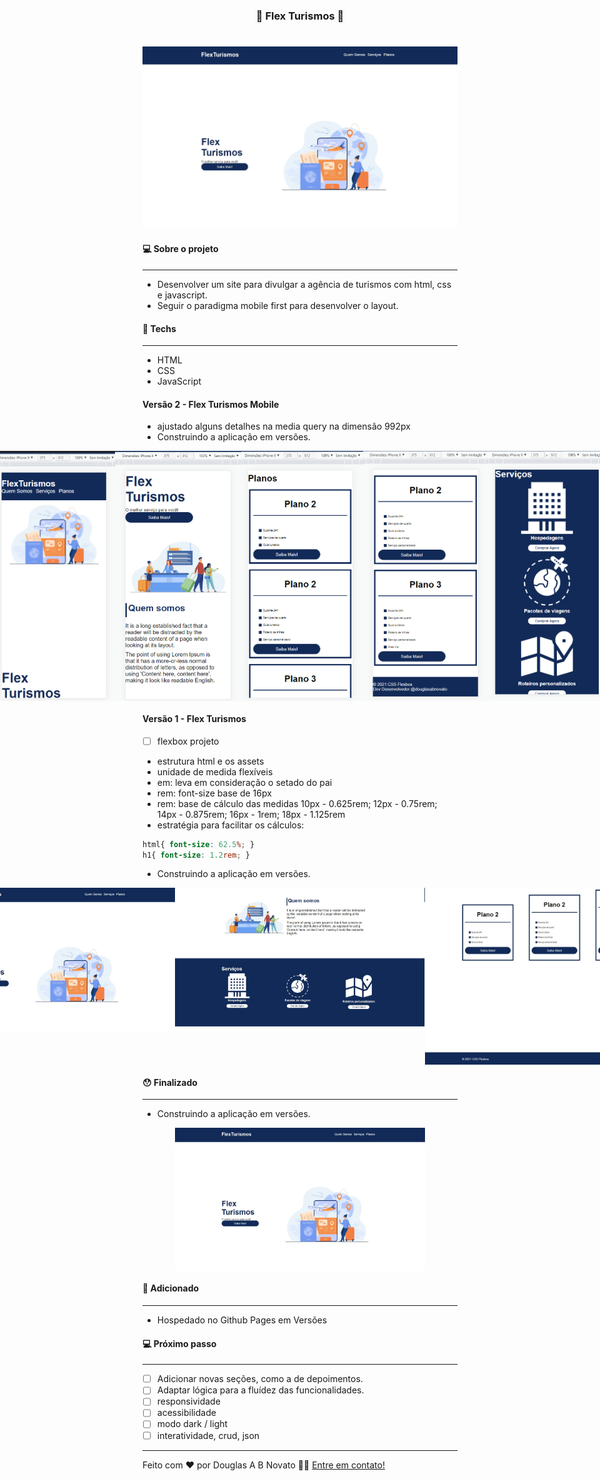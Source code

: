 <h3 align="center"> 
	🚧 Flex Turismos 🚀
</h3> 

<h1 align="center">
    <img alt="Um site para uma agência de turismo" title="#FlexTurismos" src="./.github/mode-desktop-1.jpg" />
</h1>

#### 💻 Sobre o projeto

---

- Desenvolver um site para divulgar a agência de turismos com html, css e javascript.
- Seguir o paradigma mobile first para desenvolver o layout.

#### 🚀 Techs

---

- HTML
- CSS
- JavaScript

#### Versão 2 - Flex Turismos Mobile

- ajustado alguns detalhes na media query na dimensão 992px
- Construindo a aplicação em versões.

<p align="center" style="display: flex; align-items: flex-start; justify-content: center;">  
  <img alt="Um site para uma agência de turismo" title="#FlexTurismos" src="./.github/mode-mobile-1.PNG" height="400px"> 
  <img alt="Um site para uma agência de turismo" title="#FlexTurismos" src="./.github/mode-mobile-2.PNG" height="400px"> 
  <img alt="Um site para uma agência de turismo" title="#FlexTurismos" src="./.github/mode-mobile-4.PNG" height="400px">
  <img alt="Um site para uma agência de turismo" title="#FlexTurismos" src="./.github/mode-mobile-5.PNG" height="400px">
  <img alt="Um site para uma agência de turismo" title="#FlexTurismos" src="./.github/mode-mobile-3.PNG" height="400px">
</p>

#### Versão 1 - Flex Turismos

- [ ] flexbox projeto 
- estrutura html e os assets
- unidade de medida flexíveis
- em: leva em consideração o setado do pai
- rem: font-size base de 16px
- rem: base de cálculo das medidas 10px - 0.625rem; 12px - 0.75rem; 14px - 0.875rem; 16px - 1rem; 18px - 1.125rem
- estratégia para facilitar os cálculos:
````css
html{ font-size: 62.5%; } 
h1{ font-size: 1.2rem; }
````
- Construindo a aplicação em versões.
<p align="center" style="display: flex; align-items: flex-start; justify-content: center;">  
  <img alt="Um site para uma agência de turismo" title="#FlexTurismos" src="./.github/mode-desktop-1.jpg" width="400px"> 
  <img alt="Um site para uma agência de turismo" title="#FlexTurismos" src="./.github/mode-desktop-2.jpg" width="400px"> 
  <img alt="Um site para uma agência de turismo" title="#FlexTurismos" src="./.github/mode-desktop-3.jpg" width="400px">
</p>

#### 😯 Finalizado 

---  

- Construindo a aplicação em versões.

<p align="center" style="display: flex; align-items: flex-start; justify-content: center;">  
  <img alt="Um site para uma agência de turismo" title="#FlexTurismos" src="./.github/mode-desktop-1.jpg" width="400px">
</p>

#### 🧭 Adicionado

---  

- Hospedado no Github Pages em Versões

#### 💻 Próximo passo

---  

- [ ] Adicionar novas seções, como a de depoimentos.
- [ ] Adaptar lógica para a fluídez das funcionalidades.
- [ ] responsividade
- [ ] acessibilidade
- [ ] modo dark / light
- [ ] interatividade, crud, json

---  

Feito com ❤️ por Douglas A B Novato 👋🏽 [Entre em contato!](https://www.linkedin.com/in/douglasabnovato/)
